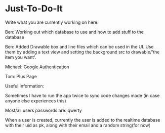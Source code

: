 # Just-To-Do-It

Write what you are currently working on here:

Ben: Working out which database to use and how to add stuff to the database

Ben: Added Drawable box and line files which can be used in the UI. Use them by adding a text view and setting the background
src to drawable/'the item you want'.

Michael: Google Authentication

Tom: Plus Page



Useful information:

Sometimes I have to run the app twice to sync code changes made (in case anyone else experiences this)

Most/all users passwords are: qwerty

When a user is created, currently the user is added to the realtime database with their uid as pk, along with their email and a random string(for now)


